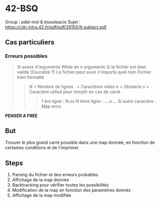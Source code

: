 # 42-BSQ

Group : pdal-mol & bsouleau\n
Sujet : https://cdn.intra.42.fr/pdf/pdf/29155/fr.subject.pdf

## Cas particuliers

### Erreurs possibles
> Si assez d'arguments
> While de n arguments
> Si le fichier est bien valide (Ouvrable ?)
> Le fichier peut avoir n'importe quel nom
> Fichier bien formatté
>> N = Nombre de lignes
>> . = Caractères vides
>> o = Obstacle
>> x = Caractère utilisé pour remplir en cas de carré
>>> 1 ère ligne : N.ox
>>> N ième ligne : ....o....
>> Si autre caractère : Map error

**PENSER A FREE**

## But

Trouver le plus grand carré possible dans une map donnée, en fonction de certaines conditions et de l'imprimer.

## Steps

1. Parsing du fichier et des erreurs probables
2. Affichage de la map donnée
3. Backtracking pour vérifier toutes les possibilités
4. Modification de la map en fonction des paramètres donnés
5. Affichage de la map modifiée
